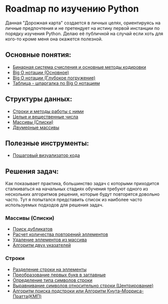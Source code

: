# Roadmap по изучению Python
Данная "Дорожная карта" создается в личных целях, ориентируясь на личные предпочтения и не претендует на истину первой инстанции по порядку изучения Python. Делаю её публичной на случай если хоть для кого-то кроме меня она окажется полезной.

## Основные понятия:
- [Бинарная система счисления и основные методы кодировки](https://blog.skillfactory.ru/glossary/dvoichnyy-kod/#:~:text=%D0%9E%D0%BD%20%D1%8F%D0%B2%D0%BB%D1%8F%D0%B5%D1%82%D1%81%D1%8F%20%D0%BE%D1%81%D0%BD%D0%BE%D0%B2%D0%BE%D0%B9%20%D1%86%D0%B8%D1%84%D1%80%D0%BE%D0%B2%D1%8B%D1%85%20%D0%B2%D1%8B%D1%87%D0%B8%D1%81%D0%BB%D0%B5%D0%BD%D0%B8%D0%B9,%D0%BA%D0%BE%D1%82%D0%BE%D1%80%D1%8B%D0%BC%D0%B8%20%D1%80%D0%B0%D0%B1%D0%BE%D1%82%D0%B0%D0%B5%D1%82%20%D1%81%D0%BE%D0%B2%D1%80%D0%B5%D0%BC%D0%B5%D0%BD%D0%BD%D0%B0%D1%8F%20%D0%B2%D1%8B%D1%87%D0%B8%D1%81%D0%BB%D0%B8%D1%82%D0%B5%D0%BB%D1%8C%D0%BD%D0%B0%D1%8F%20%D1%82%D0%B5%D1%85%D0%BD%D0%B8%D0%BA%D0%B0.)
- [Big O нотации (Основное)](https://habr.com/ru/articles/444594/)
- [Big O нотации (Глубокое погружение)](https://discrete.gr/complexity/?ru)
- [Таблица - шпаргалка по Big O нотациям](https://www.bigocheatsheet.com/)

## Структуры данных:
- [Строки и методы работы с ними](https://timeweb.com/ru/community/articles/stroki-v-python)
- [Целые и вещественные числа](https://silvertests.ru/GuideView.aspx?id=32162)
- [Массивы (Списки)](https://silvertests.ru/GuideView.aspx?id=32174)
- [Двумерные массивы](https://ejudge.179.ru/tasks/python/2014b1/16-lists3.html)

## Полезные инструменты:
- [Пошаговый визуализатор кода](https://pythontutor.com/visualize.html#mode=edit)

## Решения задач:
Как показывает практика, большинство задач с которыми приходится сталкиваться на начальных стадиях обучения требуют одного из нескольких алгоритмов решения, которые будут повторятся довольно часто. Тут я попытался представить список из наиболее часто используемых подходов для решения задач.

### Массивы (Списки)
- [Поиск дубликатов](https://it-start.online/articles/nahodim-povtorjajushhiesja-jelementy-v-spiske-python)
- [Расчет количества повторений эллементов](https://skillbox.ru/media/code/pythonbiblioteka-collections/)
- [Удаление эллементов из массива](https://skillbox.ru/media/code/kak-udalit-element-iz-spiska-v-python/)
- [Алгоритм двух указателей](https://javarush.com/quests/lectures/ru.javarush.python.core.lecture.level19.lecture01)
### Строки
- [Разделение строки на эллементы](https://skillbox.ru/media/code/kak-v-python-razbit-stroku-na-simvoly/)
- [Преобразование первых букв в заглавные](https://sky.pro/media/preobrazovanie-pervoj-bukvy-kazhdogo-slova-v-stroke-v-zaglavnuyu/)
- [Определение типа символов строки](https://proghunter.ru/articles/working-with-character-types-in-python-isdigit-isalpha-isalnum-and-isspace-methods)
- [Выравнивание символов относительно строки (Центрирование)](https://www.geeksforgeeks.org/python-string-ljust-rjust-center/)
- [Алгоритм поиска подстроки или Алгоритм Кнута–Морриса-Пратта(КМП)](https://gist.github.com/tebesoft/4e20155b1d247fafee0a2a650352d6d6)
